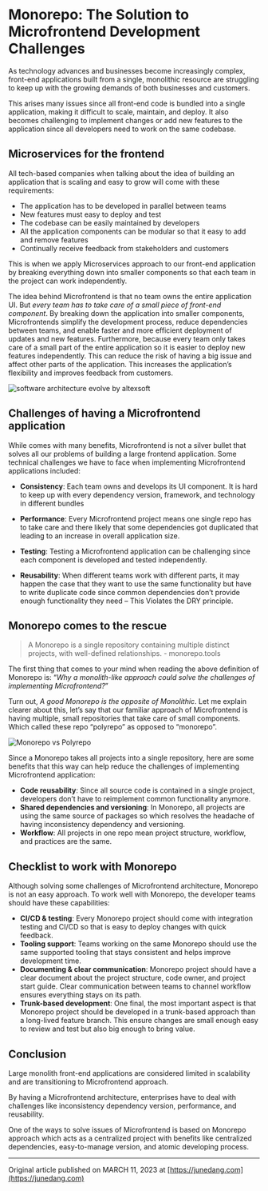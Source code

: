 # Monorepo: The Solution to Microfrontend Development Challenges

As technology advances and businesses become increasingly complex, front-end applications built from a single, monolithic resource are struggling to keep up with the growing demands of both businesses and customers.

This arises many issues since all front-end code is bundled into a single application, making it difficult to scale, maintain, and deploy. It also becomes challenging to implement changes or add new features to the application since all developers need to work on the same codebase.

## Microservices for the frontend
All tech-based companies when talking about the idea of building an application that is scaling and easy to grow will come with these requirements:

- The application has to be developed in parallel between teams
- New features must easy to deploy and test
- The codebase can be easily maintained by developers
- All the application components can be modular so that it easy to add and remove features
- Continually receive feedback from stakeholders and customers

This is when we apply Microservices approach to our front-end application by breaking everything down into smaller components so that each team in the project can work independently.

The idea behind Microfrontend is that no team owns the entire application UI. But _every team has to take care of a small piece of front-end component_. By breaking down the application into smaller components, Microfrontends simplify the development process, reduce dependencies between teams, and enable faster and more efficient deployment of updates and new features. Furthermore, because every team only takes care of a small part of the entire application so it is easier to deploy new features independently. This can reduce the risk of having a big issue and affect other parts of the application. This increases the application’s flexibility and improves feedback from customers.

![software architecture evolve by altexsoft](https://dev-to-uploads.s3.amazonaws.com/uploads/articles/b93k4b3wopg04cop76xj.png)

## Challenges of having a Microfrontend application

While comes with many benefits, Microfrontend is not a silver bullet that solves all our problems of building a large frontend application. Some technical challenges we have to face when implementing Microfrontend applications included:

- **Consistency**: Each team owns and develops its UI component. It is hard to keep up with every dependency version, framework, and technology in different bundles

- **Performance**: Every Microfrontend project means one single repo has to take care and there likely that some dependencies got duplicated that leading to an increase in overall application size.
- **Testing**: Testing a Microfrontend application can be challenging since each component is developed and tested independently.
- **Reusability**: When different teams work with different parts, it may happen the case that they want to use the same functionality but have to write duplicate code since common dependencies don’t provide enough functionality they need – This Violates the DRY principle.

## Monorepo comes to the rescue

> A Monorepo is a single repository containing multiple distinct projects, with well-defined relationships. - monorepo.tools

The first thing that comes to your mind when reading the above definition of Monorepo is: “_Why a monolith-like approach could solve the challenges of implementing Microfrontend?_”

Turn out, _A good Monorepo is the opposite of Monolithic_. Let me explain clearer about this, let’s say that our familiar approach of Microfrontend is having multiple, small repositories that take care of small components. Which called these repo “polyrepo” as opposed to “monorepo”.

![Monorepo vs Polyrepo](https://dev-to-uploads.s3.amazonaws.com/uploads/articles/gyfdl6owyirdbpavmh6e.png)


Since a Monorepo takes all projects into a single repository, here are some benefits that this way can help reduce the challenges of implementing Microfrontend application:

- **Code reusability**: Since all source code is contained in a single project, developers don’t have to reimplement common functionality anymore.
- **Shared dependencies and versioning**: In Monorepo, all projects are using the same source of packages so which resolves the headache of having inconsistency dependency and versioning.
- **Workflow**: All projects in one repo mean project structure, workflow, and practices are the same.

## Checklist to work with Monorepo

Although solving some challenges of Microfrontend architecture, Monorepo is not an easy approach. To work well with Monorepo, the developer teams should have these capabilities:

- **CI/CD & testing**: Every Monorepo project should come with integration testing and CI/CD so that is easy to deploy changes with quick feedback.
- **Tooling support**: Teams working on the same Monorepo should use the same supported tooling that stays consistent and helps improve development time.
- **Documenting & clear communication**: Monorepo project should have a clear document about the project structure, code owner, and project start guide. Clear communication between teams to channel workflow ensures everything stays on its path.
- **Trunk-based development**: One final, the most important aspect is that Monorepo project should be developed in a trunk-based approach than a long-lived feature branch. This ensure changes are small enough easy to review and test but also big enough to bring value.

## Conclusion
Large monolith front-end applications are considered limited in scalability and are transitioning to Microfrontend approach.

By having a Microfrontend architecture, enterprises have to deal with challenges like inconsistency dependency version, performance, and reusability.

One of the ways to solve issues of Microfrontend is based on Monorepo approach which acts as a centralized project with benefits like centralized dependencies, easy-to-manage version, and atomic developing process.

---
Original article published on MARCH 11, 2023 at [https://junedang.com](https://junedang.com)